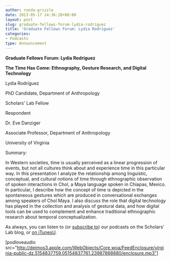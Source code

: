 ```yaml
---
author: ronda-grizzle
date: 2013-05-17 14:36:28+00:00
layout: post
slug: graduate-fellows-forum-lydia-rodriguez
title: 'Graduate Fellows Forum: Lydia Rodríguez'
categories:
- Podcasts
type: Announcement
---
```


**Graduate Fellows Forum: Lydia Rodríguez**




**The Time Has Come: Ethnography, Gesture Research, and Digital Technology**





Lydia Rodríguez  

PhD Candidate, Department of Anthropology  

Scholars' Lab Fellow





Respondent  

Dr. Eve Danziger  

Associate Professor, Department of Anthropology  

University of Virginia





Summary:




In Western societies, time is usually perceived as a linear progression of events, but not all cultures think about and experience time in this particular way. In this presentation I analyze the relationship among linguistic, conceptual, and cultural notions of time through ethnographic observation of spoken interactions in Chol, a Maya language spoken in Chiapas, Mexico. In particular, I describe how the concept of time is depicted in the spontaneous gestures which are produced in conversational exchanges among speakers of Chol Maya. I also discuss the role that digital technology has played in the collection and analysis of gestural data, and how digital tools can be used to complement and enhance traditional ethnographic research about temporal conceptualization.









As always, you can listen to (or [subscribe to](http://www.scholarslab.org/category/podcasts/)) our podcasts on the Scholars' Lab blog, or [on iTunesU](http://itunes.apple.com/us/itunes-u/scholars-lab-speaker-series/id401906619).



[podloveaudio src="http://deimos3.apple.com/WebObjects/Core.woa/FeedEnclosure/virginia-public-dz.5154837759.05154837761.23987868880/enclosure.mp3"]
